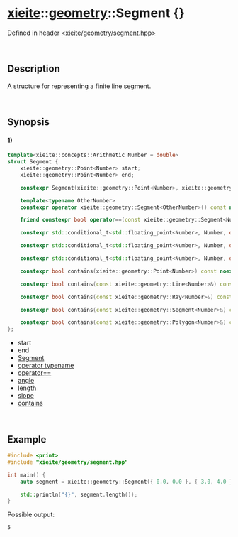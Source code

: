 # [xieite](../../xieite.md)\:\:[geometry](../../geometry.md)\:\:Segment \{\}
Defined in header [<xieite/geometry/segment.hpp>](../../../include/xieite/geometry/segment.hpp)

&nbsp;

## Description
A structure for representing a finite line segment.

&nbsp;

## Synopsis
#### 1)
```cpp
template<xieite::concepts::Arithmetic Number = double>
struct Segment {
    xieite::geometry::Point<Number> start;
    xieite::geometry::Point<Number> end;

    constexpr Segment(xieite::geometry::Point<Number>, xieite::geometry::Point<Number>) noexcept;

    template<typename OtherNumber>
    constexpr operator xieite::geometry::Segment<OtherNumber>() const noexcept;

    friend constexpr bool operator==(const xieite::geometry::Segment<Number>&, const xieite::geometry::Segment<Number>&) noexcept;

    constexpr std::conditional_t<std::floating_point<Number>, Number, double> angle() const noexcept;

    constexpr std::conditional_t<std::floating_point<Number>, Number, double> length() const noexcept;

    constexpr std::conditional_t<std::floating_point<Number>, Number, double> slope() const noexcept;

    constexpr bool contains(xieite::geometry::Point<Number>) const noexcept;

    constexpr bool contains(const xieite::geometry::Line<Number>&) const noexcept;

    constexpr bool contains(const xieite::geometry::Ray<Number>&) const noexcept;

    constexpr bool contains(const xieite::geometry::Segment<Number>&) const noexcept;

    constexpr bool contains(const xieite::geometry::Polygon<Number>&) const noexcept;
};
```
- start
- end
- [Segment](./structures/segment/1/operators/constructor.md)
- [operator typename](./structures/segment/1/operators/cast.md)
- [operator==](./structures/segment/1/operators/equal.md)
- [angle](./structures/segment/1/angle.md)
- [length](./structures/segment/1/length.md)
- [slope](./structures/segment/1/slope.md)
- [contains](./structures/segment/1/contains.md)

&nbsp;

## Example
```cpp
#include <print>
#include "xieite/geometry/segment.hpp"

int main() {
    auto segment = xieite::geometry::Segment({ 0.0, 0.0 }, { 3.0, 4.0 });

    std::println("{}", segment.length());
}
```
Possible output:
```
5
```
